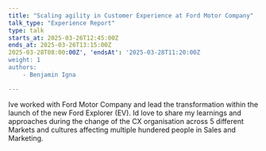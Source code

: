 ```yaml
---
title: "Scaling agility in Customer Experience at Ford Motor Company"
talk_type: "Experience Report"
type: talk
starts_at: 2025-03-26T12:45:00Z
ends_at: 2025-03-26T13:15:00Z
2025-03-28T08:00:00Z', 'endsAt': '2025-03-28T11:20:00Z
weight: 1
authors:
    - Benjamin Igna

---
```

Ive worked with Ford Motor Company and lead the transformation within the launch of the new Ford Explorer (EV). Id love to share my learnings and approaches during the change of the CX organisation across 5 different Markets and cultures affecting multiple hundered people in Sales and Marketing.
